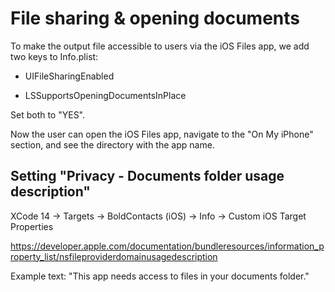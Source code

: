# File sharing & opening documents

To make the output file accessible to users via the iOS Files app, we add two keys to Info.plist:

* UIFileSharingEnabled

* LSSupportsOpeningDocumentsInPlace

Set both to "YES".

Now the user can open the iOS Files app, navigate to the "On My iPhone" section, and see the directory with the app name.


## Setting "Privacy - Documents folder usage description"

XCode 14 -> Targets -> BoldContacts (iOS) -> Info -> Custom iOS Target Properties

https://developer.apple.com/documentation/bundleresources/information_property_list/nsfileproviderdomainusagedescription

Example text: "This app needs access to files in your documents folder."
